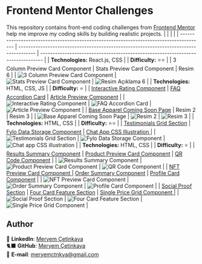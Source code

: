 <link rel="stylesheet" type="text/css" href="/css/styles.css">

# Frontend Mentor Challenges

This repository contains front-end coding challenges from [Frontend Mentor](https://www.frontendmentor.io) help me improve my coding skills by building realistic projects.
| | | |
| --------------------------------------------------------------------------------------- | ------------------------------------------------------------------------------------- | ------------------------------------------------------------------------------- |
| **Technologies:** React.js, CSS | | **Difficulty:** ⭐⭐ |
| 3 Column Preview Card Component | Stats Preview Card Component | Resim 6 |
| ![3 Column Preview Card Component](./assets/3-column-preview-card-component-design.jpg) | ![Stats Preview Card Component](./assets/stats-preview-card-component.jpg) | ![Resim Açıklama 6](link_to_image6) |
| **Technologies:** HTML, CSS, JS | | **Difficulty:** ⭐ |
| [Interactive Rating Component](/interactive-rating-component/) | [FAQ Accordion Card](/faq-accordion-card/) | [Article Preview Component](/article-preview-component/) |
| ![Interactive Rating Component](./assets/interactive-rating-component-design.jpg) | ![FAQ Accordion Card](./assets/FAQ-accordion-card-design.jpg) | ![Article Preview Component](./assets/article-preview-component.jpg) |
| [Base Apparel Coming Soon Page](/base-apparel-coming-soon/) | Resim 2 | Resim 3 |
| ![Base Apparel Coming Soon Page](./assets/base-apparel-coming-soon.jpg) | ![Resim 2](resim2.jpg) | ![Resim 3](resim3.jpg) |
| **Technologies:** HTML, CSS | | **Difficulty:** ⭐⭐ |
| [Testimonials Grid Section](/testimonials-grid-section/) | [Fylo Data Storage Component](/fylo-data-storage-component/) | [Chat App CSS Illustration ](/chat-app-css-illustration/) |
| ![Testimonials Grid Section](./assets/testimonials-grid-section.jpg) | ![Fylo Data Storage Component](./assets/fylo-data-storage-component.jpg) | ![Chat app CSS illustration](./assets/chat-app-css-illustration-design.jpg) |
| **Technologies:** HTML, CSS | | **Difficulty:** ⭐ |
| [Results Summary Component](/results-summary-component/) | [Product Preview Card Component](/product-preview-card-component/) | [QR Code Component](/qr-code-component/) |
| ![Results Summary Component](./assets/results-summary-component-design.jpg) | ![Product Preview Card Component](./assets/product-preview-card-component-design.jpg) | ![QR Code Component](./assets/qr-code-component.jpg) |
| [NFT Preview Card Component ](/nft-preview-card-component/) | [Order Summary Component](/order-summary-component/) | [Profile Card Component](/profile-card-component/) |
| ![NFT Preview Card Component](./assets/nft-preview-card-component-design.jpg) | ![Order Summary Component](./assets/order-summary-component-design.jpg) | ![Profile Card Component](./assets/profile-card-component.jpg) |
| [Social Proof Section](/social-proof-section/) | [Four Card Feature Section](/four-card-feature-section/) | [Single Price Grid Component ](/single-price-grid-component/) |
| ![Social Proof Section](./assets/social-proof-section-design.jpg) | ![Four Card Feature Section](./assets/four-card-feature-section-design.jpg) | ![Single Price Grid Component](./assets/single-price-grid-component-design.jpg) |

## Author

💼 **LinkedIn**: <a title="Meryem Çetinkaya | LinkedIn" href="https://www.linkedin.com/in/meryem-cetinkaya/" target="_blank">Meryem Çetinkaya</a><br/>
🐈‍⬛ **GitHub**: <a title="Meryem Çetinkaya | GitHub" href="https://github.com/meryemctnky" target="_blank">Meryem Çetinkaya</a><br/>
📩 **E-mail**: <a title="meryemctnkya@gmail.com" href="mailto:meryemctnkya@gmail.com" target="_blank">meryemctnkya@gmail.com</a><br/><br/>
